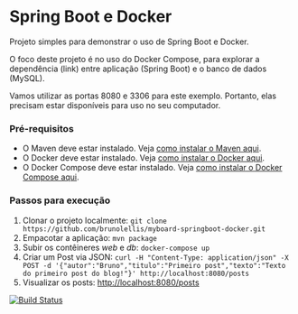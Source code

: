 # Spring Boot e Docker

Projeto simples para demonstrar o uso de Spring Boot e Docker. 

O foco deste projeto é no uso do Docker Compose, para explorar a dependência (link) entre aplicação (Spring Boot) e o banco de dados (MySQL).

Vamos utilizar as portas 8080 e 3306 para este exemplo. Portanto, elas precisam estar disponíveis para uso no seu computador.

### Pré-requisitos
- O Maven deve estar instalado. Veja [como instalar o Maven aqui](https://maven.apache.org/install.html).
- O Docker deve estar instalado. Veja [como instalar o Docker aqui](https://docs.docker.com/engine/installation/).
- O Docker Compose deve estar instalado. Veja [como instalar o Docker Compose aqui](https://docs.docker.com/compose/install/).

### Passos para execução
1. Clonar o projeto localmente: `git clone https://github.com/brunolellis/myboard-springboot-docker.git`
2. Empacotar a aplicação: `mvn package`
3. Subir os contêineres _web_ e _db_: `docker-compose up`
4. Criar um Post via JSON: `curl -H "Content-Type: application/json" -X POST -d '{"autor":"Bruno","titulo":"Primeiro post","texto":"Texto do primeiro post do blog!"}' http://localhost:8080/posts`
5. Visualizar os posts: [http://localhost:8080/posts](http://localhost:8080/posts)


[![Build Status](https://api.travis-ci.org/brunolellis/myboard-springboot-docker.svg?branch=master)](https://travis-ci.org/brunolellis/myboard-springboot-docker)

